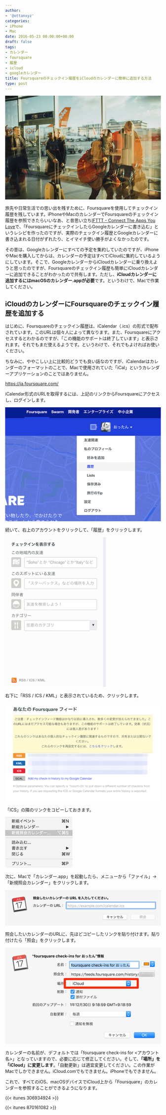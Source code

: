 ```yaml
---
author:
- '@ottanxyz'
categories:
- iPhone
- Mac
date: 2016-05-23 00:00:00+00:00
draft: false
tags:
- カレンダー
- foursquare
- 履歴
- icloud
- googleカレンダー
title: Foursquareのチェックイン履歴をiCloudのカレンダーに簡単に追加する方法
type: post
---
```


![](160523-5742efd302b60.jpg)






旅先や日常生活での思い出を残すために、Foursquareを使用してチェックイン履歴を残しています。iPhoneやMacのカレンダーでFoursquareのチェックイン履歴を参照できたらいいなあ、と昔思い立ち[IFTTT - Connect The Apps You Love](https://ifttt.com/)で、「FoursquareにチェックインしたらGoogleカレンダーに書き込む」というレシピを作ったのですが、実際のチェックイン履歴とGoogleカレンダーに書き込まれる日付がずれたり、とイマイチ使い勝手がよくなかったのです。





その昔は、Googleカレンダーにすべての予定を集約していたのですが、iPhoneやMacを購入してからは、カレンダーの予定はすべてiCloudに集約しているようにしています。そこで、GoogleカレンダーからiCloudカレンダーに乗り換えようと思ったのですが、Foursquareのチェックイン履歴も簡単にiCloudカレンダーに追加できることがわかったので共有します。ただし、**iCloudカレンダーに追加するにはmacOSのカレンダー.appが必要**です。というわけで、Macで作業してください。





## iCloudのカレンダーにFoursquareのチェックイン履歴を追加する





はじめに、Foursquareのチェックイン履歴は、iCalendar（.ics）の形式で配布されています。このURLは個々人によって異なります。また、Foursquareにアクセスするとわかるのですが、「この機能のサポートは終了しています」と表示されます。それでもまだ使えるようです。というわけで、それでもよければお使いください。





ちなみに、ややこしい上に比較的どうでも良い話なのですが、iCalendarはカレンダーのフォーマットのことで、Macで使用されていた「iCal」というカレンダーアプリケーションのことではありません。



https://ja.foursquare.com/



iCalendar形式のURLを取得するには、上記のリンクからFoursquareにアクセスし、ログインします。





![](160523-5742f37cceca0.png)






続いて、右上のアカウントをクリックして、「履歴」をクリックします。





![](160523-5742f3868d25a.png)






右下に「RSS / ICS / KML」と表示されているため、クリックします。





![](160523-5742f3afc7613.png)






「ICS」の隣のリンクをコピーしておきます。





![](160523-5742f3b5a20b1.png)






次に、Macで「カレンダー.app」を起動したら、メニューから「ファイル」→「新規照会カレンダー」をクリックします。





![](160523-5742f3bb35a9f.png)






照会したいカレンダーのURLに、先ほどコピーしたリンクを貼り付けます。貼り付けたら「照会」をクリックします。





![](160523-5742f3c262d9a.png)






カレンダーの名前が、デフォルトでは「foursquare check-ins for <アカウント名>」となっていますので、必要に応じて修正してください。そして、**「場所」を「iCloud」に変更します**。「自動更新」は適宜変更してください。この作業がMacでしかできません。iCloud.comでもできません。iPhoneでもできません。





これで、すべてのiOS、macOSデバイスでiCloud上から「Foursquare」のカレンダーを参照することができるようになります。



{{< itunes 306934924 >}}

{{< itunes 870161082 >}}